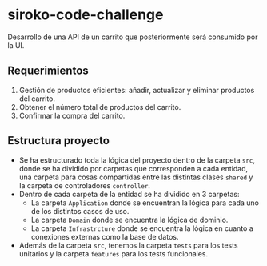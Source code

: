 # siroko-code-challenge
Desarrollo de una API de un carrito que posteriormente será consumido por la UI.

## Requerimientos

1. Gestión de productos eficientes: añadir, actualizar y eliminar productos del carrito.
2. Obtener el número total de productos del carrito.
3. Confirmar la compra del carrito.

## Estructura proyecto

- Se ha estructurado toda la lógica del proyecto dentro de la carpeta `src`, donde se ha dividido por carpetas que
corresponden a cada entidad, una carpeta para cosas compartidas entre las distintas clases `shared` y la carpeta de
 controladores `controller`.
- Dentro de cada carpeta de la entidad se ha dividido en 3 carpetas:
    - La carpeta `Application` donde se encuentran la lógica para cada uno de los distintos casos de uso.
    - La carpeta `Domain` donde se encuentra la lógica de dominio.
    - La carpeta `Infrastrcture` donde se encuentra la lógica en cuanto a conexiones externas como la base de datos.
- Además de la carpeta `src`, tenemos la carpeta `tests` para los tests unitarios y la carpeta `features` para los tests
funcionales.
